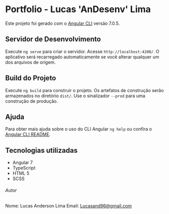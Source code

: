 # Portfolio - Lucas 'AnDesenv' Lima

Este projeto foi gerado com o [Angular CLI](https://github.com/angular/angular-cli) versão 7.0.5.

## Servidor de Desenvolvimento

Execute `ng serve` para criar o servidor. Acesse `http://localhost:4200/`. O aplicativo será recarregado automaticamente se você alterar qualquer um dos arquivos de origem.

## Build do Projeto

Execute `ng build` para construir o projeto. Os artefatos de construção serão armazenados no diretório `dist/`. Use o sinalizador `--prod` para uma construção de produção.

## Ajuda

Para obter mais ajuda sobre o uso do CLI Angular `ng help` ou confira o [Angular CLI README](https://github.com/angular/angular-cli/blob/master/README.md).

## Tecnologias utilizadas

* Angular 7
* TypeScript
* HTML 5
* SCSS

###### Autor

Nome: Lucas Anderson Lima
Email: Lucasand96@gmail.com